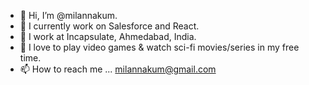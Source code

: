 - 👋 Hi, I’m @milannakum.
- 👀 I currently work on Salesforce and React.
- 🌱 I work at Incapsulate, Ahmedabad, India.
- 💞️ I love to play video games & watch sci-fi movies/series in my free time.
- 📫 How to reach me ... milannakum@gmail.com

<!---
milannakum/milannakum is a ✨ special ✨ repository because its `README.md` (this file) appears on your GitHub profile.
You can click the Preview link to take a look at your changes.
--->

